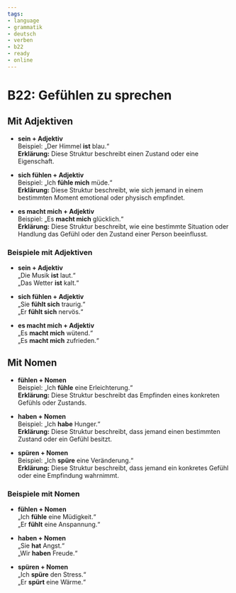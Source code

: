 ```yaml
---
tags:
- language
- grammatik
- deutsch
- verben
- b22
- ready
- online
---
```


# B22: Gefühlen zu sprechen

## Mit Adjektiven

- __sein + Adjektiv__  
  Beispiel: „Der Himmel __ist__ blau.“  
  __Erklärung:__ Diese Struktur beschreibt einen Zustand oder eine Eigenschaft.

- __sich fühlen + Adjektiv__  
  Beispiel: „Ich __fühle mich__ müde.“  
  __Erklärung:__ Diese Struktur beschreibt, wie sich jemand in einem bestimmten Moment emotional oder physisch empfindet.

- __es macht mich + Adjektiv__  
  Beispiel: „Es __macht mich__ glücklich.“  
  __Erklärung:__ Diese Struktur beschreibt, wie eine bestimmte Situation oder Handlung das Gefühl oder den Zustand einer Person beeinflusst.

### Beispiele mit Adjektiven

- __sein + Adjektiv__  
  „Die Musik __ist__ laut.“  
  „Das Wetter __ist__ kalt.“

- __sich fühlen + Adjektiv__  
  „Sie __fühlt sich__ traurig.“  
  „Er __fühlt sich__ nervös.“

- __es macht mich + Adjektiv__  
  „Es __macht mich__ wütend.“  
  „Es __macht mich__ zufrieden.“

## Mit Nomen

- __fühlen + Nomen__  
  Beispiel: „Ich __fühle__ eine Erleichterung.“  
  __Erklärung:__ Diese Struktur beschreibt das Empfinden eines konkreten Gefühls oder Zustands.

- __haben + Nomen__  
  Beispiel: „Ich __habe__ Hunger.“  
  __Erklärung:__ Diese Struktur beschreibt, dass jemand einen bestimmten Zustand oder ein Gefühl besitzt.

- __spüren + Nomen__  
  Beispiel: „Ich __spüre__ eine Veränderung.“  
  __Erklärung:__ Diese Struktur beschreibt, dass jemand ein konkretes Gefühl oder eine Empfindung wahrnimmt.

### Beispiele mit Nomen

- __fühlen + Nomen__  
  „Ich __fühle__ eine Müdigkeit.“  
  „Er __fühlt__ eine Anspannung.“

- __haben + Nomen__  
  „Sie __hat__ Angst.“  
  „Wir __haben__ Freude.“

- __spüren + Nomen__  
  „Ich __spüre__ den Stress.“  
  „Er __spürt__ eine Wärme.“
